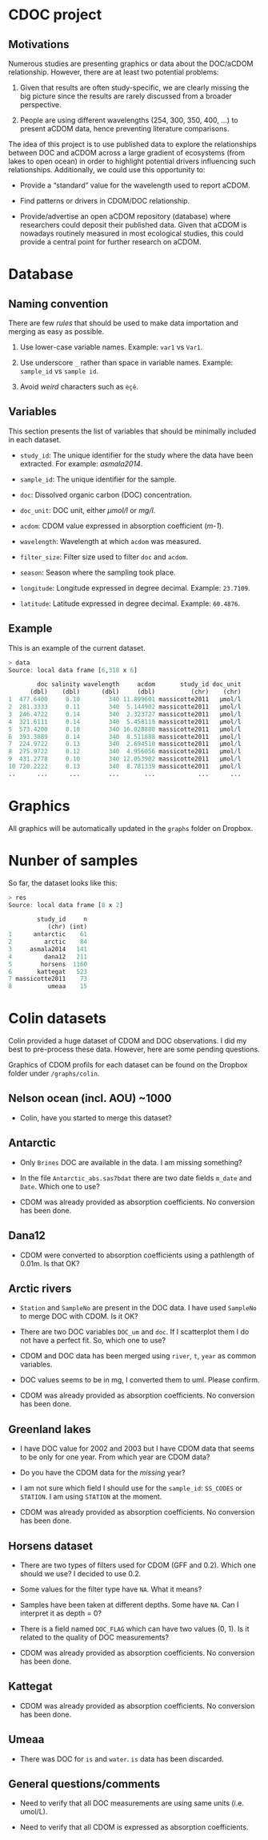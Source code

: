 # CDOC project

## Motivations

Numerous studies are presenting graphics or data about the DOC/aCDOM relationship. However, there are at least two potential problems:

1. Given that results are often study-specific, we are clearly missing the big picture since the results are rarely discussed from a broader perspective.

2. People are using different wavelengths (254, 300, 350, 400, …) to present aCDOM data, hence preventing literature comparisons.

The idea of this project is to use published data to explore the relationships between DOC and aCDOM across a large gradient of ecosystems (from lakes to open ocean) in order to highlight potential drivers influencing such relationships. Additionally, we could use this opportunity to:

* Provide a “standard” value for the wavelength used to report aCDOM.

* Find patterns or drivers in CDOM/DOC relationship.

* Provide/advertise an open aCDOM repository (database) where researchers could deposit their published data. Given that aCDOM is nowadays routinely measured in most ecological studies, this could provide a central point for further research on aCDOM.

# Database

## Naming convention

There are few *rules* that should be used to make data importation and merging as easy as possible.

1. Use lower-case variable names. Example: `var1` vs `Var1`.

2. Use underscore `_` rather than space in variable names. Example: `sample_id` vs `sample id`.

3. Avoid *weird* characters such as `èçê`.

## Variables

This section presents the list of variables that should be minimally included in each dataset.

* `study_id`: The unique identifier for the study where the data have been extracted. For example: *asmala2014*.

* `sample_id`: The unique identifier for the sample.

* `doc`: Dissolved organic carbon (DOC) concentration.

* `doc_unit`: DOC unit, either *µmol/l* or *mg/l*.

* `acdom`: CDOM value expressed in absorption coefficient (*m-1*).

* `wavelength`: Wavelength at which `acdom` was measured.

* `filter_size`: Filter size used to filter `doc` and `acdom`.

* `season`: Season where the sampling took place.

* `longitude`: Longitude expressed in degree decimal. Example: `23.7109`.

* `latitude`: Latitude expressed in degree decimal. Example: `60.4876`.

## Example

This is an example of the current dataset.

```r
> data
Source: local data frame [6,318 x 6]

        doc salinity wavelength     acdom       study_id doc_unit
      (dbl)    (dbl)      (dbl)     (dbl)          (chr)    (chr)
1  477.6400     0.10        340 11.899601 massicotte2011   µmol/l
2  281.3333     0.11        340  5.144902 massicotte2011   µmol/l
3  246.4722     0.14        340  2.323727 massicotte2011   µmol/l
4  321.6111     0.14        340  5.458110 massicotte2011   µmol/l
5  573.4200     0.10        340 16.028880 massicotte2011   µmol/l
6  393.3889     0.14        340  8.511888 massicotte2011   µmol/l
7  224.9722     0.13        340  2.694510 massicotte2011   µmol/l
8  275.9722     0.12        340  4.956056 massicotte2011   µmol/l
9  431.2778     0.10        340 12.053902 massicotte2011   µmol/l
10 720.2222     0.13        340  8.781339 massicotte2011   µmol/l
..      ...      ...        ...       ...            ...      ...
```

# Graphics

All graphics will be automatically updated in the `graphs` folder on Dropbox.

# Nunber of samples

So far, the dataset looks like this:

```r
> res
Source: local data frame [8 x 2]

        study_id     n
           (chr) (int)
1      antarctic    61
2         arctic    84
3     asmala2014   141
4         dana12   211
5        horsens  1160
6       kattegat   523
7 massicotte2011    73
8          umeaa    15
```


# Colin datasets

Colin provided a huge dataset of CDOM and DOC observations. I did my best to pre-process these data. However, here are some pending questions.

Graphics of CDOM profils for each dataset can be found on the Dropbox folder under `/graphs/colin`.

## Nelson ocean (incl. AOU) ~1000

* Colin, have you started to merge this dataset?

## Antarctic

* Only `Brines` DOC are available in the data. I am missing something?

* In the file `Antarctic_abs.sas7bdat` there are two date fields `m_date` and `Date`. Which one to use?

* CDOM was already provided as absorption coefficients. No conversion has been done.

## Dana12

* CDOM were converted to absorption coefficients using a pathlength of 0.01m. Is that OK?

## Arctic rivers

* `Station` and `SampleNo` are present in the DOC data. I have used `SampleNo` to merge DOC with CDOM. Is it OK?

* There are two DOC variables `DOC_um` and `doc`. If I scatterplot them I do not have a perfect fit. So, which one to use?

* CDOM and DOC data has been merged using `river`, `t`, `year` as common variables.

* DOC values seems to be in mg, I converted them to uml. Please confirm.

* CDOM was already provided as absorption coefficients. No conversion has been done.

## Greenland lakes

* I have DOC value for 2002 and 2003 but I have CDOM data that seems to be only for one year. From which year are CDOM data?

* Do you have the CDOM data for the *missing* year?

* I am not sure which field I should use for the `sample_id`: `SS_CODES` or `STATION`. I am using `STATION` at the moment.

* CDOM was already provided as absorption coefficients. No conversion has been done.

## Horsens dataset

* There are two types of filters used for CDOM (GFF and 0.2). Which one should we use? I decided to use 0.2.

* Some values for the filter type have `NA`. What it means?

* Samples have been taken at different depths. Some have `NA`. Can I interpret it as depth = 0?

* There is a field named `DOC_FLAG` which can have two values (0, 1). Is it related to the quality of DOC measurements?

* CDOM was already provided as absorption coefficients. No conversion has been done.

## Kattegat

* CDOM was already provided as absorption coefficients. No conversion has been done.

## Umeaa

* There was DOC for `is` and `water`. `is` data has been discarded.

## General questions/comments

* Need to verify that all DOC measurements are using same units (i.e. umol/L).

* Need to verify that all CDOM is expressed as absorption coefficients.
